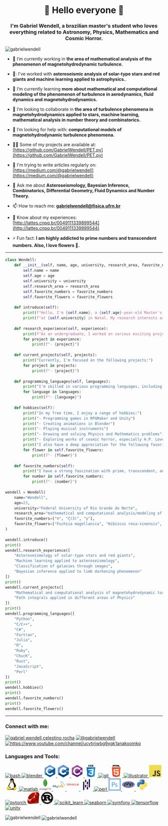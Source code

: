 <h1 align="center"> 🌸 Hello everyone 👋 </h1>
<h3 align="center"> I'm Gabriel Wendell, a brazilian master's student who loves everything related to Astronomy, Physics, Mathematics and Cosmic Horror. </h3>

<p align="left"> <img src="https://komarev.com/ghpvc/?username=gabrielwendell&label=Profile%20views&color=0e75b6&style=flat" alt="gabrielwendell" /> </p>

- 🔭 I’m currently working in **the area of mathematical analysis of the phenomenon of magnetohydrodynamic turbulence.**

- 📜: I've worked with **asteroseismic analysis of solar-type stars and red giants and machine learning applied to astrophysics.**.

- 🌱 I’m currently learning **more about mathematical and computational modeling of the phenomenon of turbulence in aerodynamics, fluid dynamics and magnetohydrodynamics.**

- 👯 I’m looking to collaborate in **the area of turbulence phenomena in magnetohydrodynamics applied to stars, machine learning, mathematical analysis in number theory and combinatorics.**

- 🤝 I’m looking for help with: **computational models of magnetohydrodynamic turbulence phenomena.**

- 👨‍💻 Some of my projects are available at: [https://github.com/GabrielWendell/PET.py](https://github.com/GabrielWendell/PET.py)

- 📝 I'm trying to write articles regularly on: [https://medium.com/@gabrielwendell](https://medium.com/@gabrielwendell)

- 💬 Ask me about **Asteroseismology, Bayesian Inference, Combinatorics, Differential Geometry, Fluid Dynamics and Number Theory.**

- 📫 How to reach me: [**gabrielwendell@fisica.ufrn.br**](mailto:gabrielwendell@fisica.ufrn.br)

- 📄 Know about my experiences: [http://lattes.cnpq.br/0049111339899544](http://lattes.cnpq.br/0049111339899544)

- ⚡ Fun fact: **I am highly addicted to prime numbers and transcendent numbers. Also, I love flowers 🌺.**

----

```Python
class Wendell:
    def __init__(self, name, age, university, research_area, favorite_numbers, favorite_flowers):
        self.name = name
        self.age = age
        self.university = university
        self.research_area = research_area
        self.favorite_numbers = favorite_numbers
        self.favorite_flowers = favorite_flowers

    def introduce(self):
        print(f"Hello, I'm {self.name}, a {self.age}-year-old Master's student in Physics")
        print(f"at {self.university} in Natal. My research interests are in the area of {self.research_area}.")

    def research_experience(self, experience):
        print(f"As an undergraduate, I worked on various exciting projects, including:")
        for project in experience:
            print(f"- {project}")

    def current_projects(self, projects):
        print("Currently, I'm focused on the following projects:")
        for project in projects:
            print(f"- {project}")

    def programming_languages(self, languages):
        print("I'm skilled in various programming languages, including:")
        for language in languages:
            print(f"- {language}")

    def hobbies(self):
        print("In my free time, I enjoy a range of hobbies:")
        print("- Programming games in RPGMaker and Unity")
        print("- Creating animations in Blender")
        print("- Playing musical instruments")
        print("- Drawing and solving Physics and Mathematics problems")
        print("- Exploring works of cosmic horror, especially H.P. Lovecraft's books")
        print("I also have a deep appreciation for the following favorite flowers:")
        for flower in self.favorite_flowers:
            print(f"- {flower}")

    def favorite_numbers(self):
        print("I have a strong fascination with prime, transcendent, and irrational numbers. Some of my favorites include:")
        for number in self.favorite_numbers:
            print(f"- {number}")

wendell = Wendell(
    name="Wendell",
    age=23,
    university="Federal University of Rio Grande do Norte",
    research_area="mathematical and computational analysis/modeling of magnetohydrodynamic turbulence and path integrals in Physics",
    favorite_numbers=["π", "ζ(3)", "γ"],
    favorite_flowers=["Fuchsia magellanica", "Hibiscus rosa-sinensis", "Camellia japonica", "Lilium longiflorum", "Prunus serrulata"]
)

wendell.introduce()
print()
wendell.research_experience([
    "Asteroseismology of solar-type stars and red giants",
    "Machine learning applied to asteroseismology",
    "Classification of galaxies through images",
    "Bayesian inference applied to limb darkening phenomenon"
])
print()
wendell.current_projects([
    "Mathematical and computational analysis of magnetohydrodynamic turbulence",
    "Path integrals applied in different areas of Physics"
])
print()
wendell.programming_languages([
    "Python",
    "C/C++",
    "C#",
    "Fortran",
    "Julia",
    "R",
    "Ruby",
    "ChucK",
    "Rust",
    "JavaScript",
    "Perl"
])
print()
wendell.hobbies()
print()
wendell.favorite_numbers()
print()
wendell.favorite_flowers()
```

-----

<h3 align="left">Connect with me:</h3>
<p align="left">
<a href="https://linkedin.com/in/gabriel wendell celestino rocha" target="blank"><img align="center" src="https://raw.githubusercontent.com/rahuldkjain/github-profile-readme-generator/master/src/images/icons/Social/linked-in-alt.svg" alt="gabriel wendell celestino rocha" height="30" width="40" /></a>
<a href="https://medium.com/@gabrielwendell" target="blank"><img align="center" src="https://raw.githubusercontent.com/rahuldkjain/github-profile-readme-generator/master/src/images/icons/Social/medium.svg" alt="@gabrielwendell" height="30" width="40" /></a>
<a href="https://www.youtube.com/c/https://www.youtube.com/channel/ucvtjriwbg9xgk1anakoomkq" target="blank"><img align="center" src="https://raw.githubusercontent.com/rahuldkjain/github-profile-readme-generator/master/src/images/icons/Social/youtube.svg" alt="https://www.youtube.com/channel/ucvtjriwbg9xgk1anakoomkq" height="30" width="40" /></a>
</p>

<h3 align="left">Languages and Tools:</h3>
<p align="left"> <a href="https://www.gnu.org/software/bash/" target="_blank" rel="noreferrer"> <img src="https://www.vectorlogo.zone/logos/gnu_bash/gnu_bash-icon.svg" alt="bash" width="40" height="40"/> </a> <a href="https://www.blender.org/" target="_blank" rel="noreferrer"> <img src="https://download.blender.org/branding/community/blender_community_badge_white.svg" alt="blender" width="40" height="40"/> </a> <a href="https://www.cprogramming.com/" target="_blank" rel="noreferrer"> <img src="https://raw.githubusercontent.com/devicons/devicon/master/icons/c/c-original.svg" alt="c" width="40" height="40"/> </a> <a href="https://www.w3schools.com/cpp/" target="_blank" rel="noreferrer"> <img src="https://raw.githubusercontent.com/devicons/devicon/master/icons/cplusplus/cplusplus-original.svg" alt="cplusplus" width="40" height="40"/> </a> <a href="https://www.w3schools.com/cs/" target="_blank" rel="noreferrer"> <img src="https://raw.githubusercontent.com/devicons/devicon/master/icons/csharp/csharp-original.svg" alt="csharp" width="40" height="40"/> </a> <a href="https://www.w3schools.com/css/" target="_blank" rel="noreferrer"> <img src="https://raw.githubusercontent.com/devicons/devicon/master/icons/css3/css3-original-wordmark.svg" alt="css3" width="40" height="40"/> </a> <a href="https://git-scm.com/" target="_blank" rel="noreferrer"> <img src="https://www.vectorlogo.zone/logos/git-scm/git-scm-icon.svg" alt="git" width="40" height="40"/> </a> <a href="https://www.w3.org/html/" target="_blank" rel="noreferrer"> <img src="https://raw.githubusercontent.com/devicons/devicon/master/icons/html5/html5-original-wordmark.svg" alt="html5" width="40" height="40"/> </a> <a href="https://www.adobe.com/in/products/illustrator.html" target="_blank" rel="noreferrer"> <img src="https://www.vectorlogo.zone/logos/adobe_illustrator/adobe_illustrator-icon.svg" alt="illustrator" width="40" height="40"/> </a> <a href="https://developer.mozilla.org/en-US/docs/Web/JavaScript" target="_blank" rel="noreferrer"> <img src="https://raw.githubusercontent.com/devicons/devicon/master/icons/javascript/javascript-original.svg" alt="javascript" width="40" height="40"/> </a> <a href="https://www.linux.org/" target="_blank" rel="noreferrer"> <img src="https://raw.githubusercontent.com/devicons/devicon/master/icons/linux/linux-original.svg" alt="linux" width="40" height="40"/> </a> <a href="https://www.mathworks.com/" target="_blank" rel="noreferrer"> <img src="https://upload.wikimedia.org/wikipedia/commons/2/21/Matlab_Logo.png" alt="matlab" width="40" height="40"/> </a> <a href="https://www.mongodb.com/" target="_blank" rel="noreferrer"> <img src="https://raw.githubusercontent.com/devicons/devicon/master/icons/mongodb/mongodb-original-wordmark.svg" alt="mongodb" width="40" height="40"/> </a> <a href="https://www.mysql.com/" target="_blank" rel="noreferrer"> <img src="https://raw.githubusercontent.com/devicons/devicon/master/icons/mysql/mysql-original-wordmark.svg" alt="mysql" width="40" height="40"/> </a> <a href="https://www.oracle.com/" target="_blank" rel="noreferrer"> <img src="https://raw.githubusercontent.com/devicons/devicon/master/icons/oracle/oracle-original.svg" alt="oracle" width="40" height="40"/> </a> <a href="https://pandas.pydata.org/" target="_blank" rel="noreferrer"> <img src="https://raw.githubusercontent.com/devicons/devicon/2ae2a900d2f041da66e950e4d48052658d850630/icons/pandas/pandas-original.svg" alt="pandas" width="40" height="40"/> </a> <a href="https://www.perl.org/" target="_blank" rel="noreferrer"> <img src="https://api.iconify.design/logos-perl.svg" alt="perl" width="40" height="40"/> </a> <a href="https://www.photoshop.com/en" target="_blank" rel="noreferrer"> <img src="https://raw.githubusercontent.com/devicons/devicon/master/icons/photoshop/photoshop-line.svg" alt="photoshop" width="40" height="40"/> </a> <a href="https://www.php.net" target="_blank" rel="noreferrer"> <img src="https://raw.githubusercontent.com/devicons/devicon/master/icons/php/php-original.svg" alt="php" width="40" height="40"/> </a> <a href="https://www.python.org" target="_blank" rel="noreferrer"> <img src="https://raw.githubusercontent.com/devicons/devicon/master/icons/python/python-original.svg" alt="python" width="40" height="40"/> </a> <a href="https://pytorch.org/" target="_blank" rel="noreferrer"> <img src="https://www.vectorlogo.zone/logos/pytorch/pytorch-icon.svg" alt="pytorch" width="40" height="40"/> </a> <a href="https://www.ruby-lang.org/en/" target="_blank" rel="noreferrer"> <img src="https://raw.githubusercontent.com/devicons/devicon/master/icons/ruby/ruby-original.svg" alt="ruby" width="40" height="40"/> </a> <a href="https://www.rust-lang.org" target="_blank" rel="noreferrer"> <img src="https://raw.githubusercontent.com/devicons/devicon/master/icons/rust/rust-plain.svg" alt="rust" width="40" height="40"/> </a> <a href="https://scikit-learn.org/" target="_blank" rel="noreferrer"> <img src="https://upload.wikimedia.org/wikipedia/commons/0/05/Scikit_learn_logo_small.svg" alt="scikit_learn" width="40" height="40"/> </a> <a href="https://seaborn.pydata.org/" target="_blank" rel="noreferrer"> <img src="https://seaborn.pydata.org/_images/logo-mark-lightbg.svg" alt="seaborn" width="40" height="40"/> </a> <a href="https://symfony.com" target="_blank" rel="noreferrer"> <img src="https://symfony.com/logos/symfony_black_03.svg" alt="symfony" width="40" height="40"/> </a> <a href="https://www.tensorflow.org" target="_blank" rel="noreferrer"> <img src="https://www.vectorlogo.zone/logos/tensorflow/tensorflow-icon.svg" alt="tensorflow" width="40" height="40"/> </a> <a href="https://unity.com/" target="_blank" rel="noreferrer"> <img src="https://www.vectorlogo.zone/logos/unity3d/unity3d-icon.svg" alt="unity" width="40" height="40"/> </a> </p>

<p><img align="left" src="https://github-readme-stats.vercel.app/api/top-langs?username=gabrielwendell&show_icons=true&locale=en&layout=compact" alt="gabrielwendell" /></p>

<p>&nbsp;<img align="center" src="https://github-readme-stats.vercel.app/api?username=gabrielwendell&show_icons=true&locale=en" alt="gabrielwendell" /></p>
